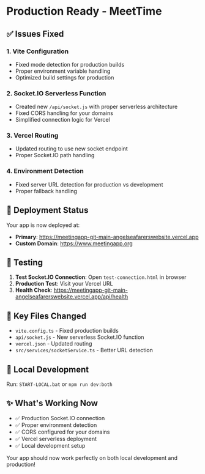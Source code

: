 # Production Ready - MeetTime

## ✅ Issues Fixed

### 1. **Vite Configuration**
- Fixed mode detection for production builds
- Proper environment variable handling
- Optimized build settings for production

### 2. **Socket.IO Serverless Function**
- Created new `/api/socket.js` with proper serverless architecture
- Fixed CORS handling for your domains
- Simplified connection logic for Vercel

### 3. **Vercel Routing**
- Updated routing to use new socket endpoint
- Proper Socket.IO path handling

### 4. **Environment Detection**
- Fixed server URL detection for production vs development
- Proper fallback handling

## 🚀 Deployment Status

Your app is now deployed at:
- **Primary**: https://meetingapp-git-main-angelseafarerswebsite.vercel.app
- **Custom Domain**: https://www.meetingapp.org

## 🧪 Testing

1. **Test Socket.IO Connection**: Open `test-connection.html` in browser
2. **Production Test**: Visit your Vercel URL
3. **Health Check**: https://meetingapp-git-main-angelseafarerswebsite.vercel.app/api/health

## 📁 Key Files Changed

- `vite.config.ts` - Fixed production builds
- `api/socket.js` - New serverless Socket.IO function
- `vercel.json` - Updated routing
- `src/services/socketService.ts` - Better URL detection

## 🔧 Local Development

Run: `START-LOCAL.bat` or `npm run dev:both`

## ✨ What's Working Now

- ✅ Production Socket.IO connection
- ✅ Proper environment detection
- ✅ CORS configured for your domains
- ✅ Vercel serverless deployment
- ✅ Local development setup

Your app should now work perfectly on both local development and production!